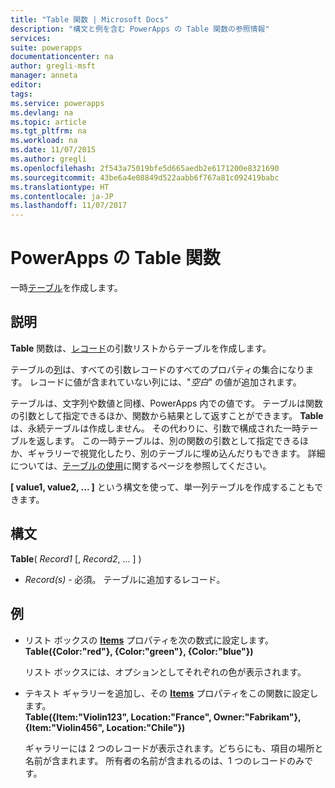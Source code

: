 ```yaml
---
title: "Table 関数 | Microsoft Docs"
description: "構文と例を含む PowerApps の Table 関数の参照情報"
services: 
suite: powerapps
documentationcenter: na
author: gregli-msft
manager: anneta
editor: 
tags: 
ms.service: powerapps
ms.devlang: na
ms.topic: article
ms.tgt_pltfrm: na
ms.workload: na
ms.date: 11/07/2015
ms.author: gregli
ms.openlocfilehash: 2f543a75019bfe5d665aedb2e6171200e8321690
ms.sourcegitcommit: 43be6a4e08849d522aabb6f767a81c092419babc
ms.translationtype: HT
ms.contentlocale: ja-JP
ms.lasthandoff: 11/07/2017
---
```

# <a name="table-function-in-powerapps"></a>PowerApps の Table 関数
一時[テーブル](../working-with-tables.md)を作成します。

## <a name="description"></a>説明
**Table** 関数は、[レコード](../working-with-tables.md#records)の引数リストからテーブルを作成します。

テーブルの[列](../working-with-tables.md#columns)は、すべての引数レコードのすべてのプロパティの集合になります。 レコードに値が含まれていない列には、"*空白*" の値が追加されます。

テーブルは、文字列や数値と同様、PowerApps 内での値です。 テーブルは関数の引数として指定できるほか、関数から結果として返すことができます。 **Table** は、永続テーブルは作成しません。 その代わりに、引数で構成された一時テーブルを返します。  この一時テーブルは、別の関数の引数として指定できるほか、ギャラリーで視覚化したり、別のテーブルに埋め込んだりもできます。  詳細については、[テーブルの使用](../working-with-tables.md)に関するページを参照してください。

**[ value1, value2, ... ]** という構文を使って、単一列テーブルを作成することもできます。

## <a name="syntax"></a>構文
**Table**( *Record1* [, *Record2*, ... ] )

* *Record(s)* - 必須。 テーブルに追加するレコード。

## <a name="examples"></a>例
* リスト ボックスの **[Items](../controls/properties-core.md)** プロパティを次の数式に設定します。
  <br>**Table({Color:"red"}, {Color:"green"}, {Color:"blue"})**
  
    リスト ボックスには、オプションとしてそれぞれの色が表示されます。
* テキスト ギャラリーを追加し、その **[Items](../controls/properties-core.md)** プロパティをこの関数に設定します。<br>
  **Table({Item:"Violin123", Location:"France", Owner:"Fabrikam"}, {Item:"Violin456", Location:"Chile"})**
  
    ギャラリーには 2 つのレコードが表示されます。どちらにも、項目の場所と名前が含まれます。 所有者の名前が含まれるのは、1 つのレコードのみです。

